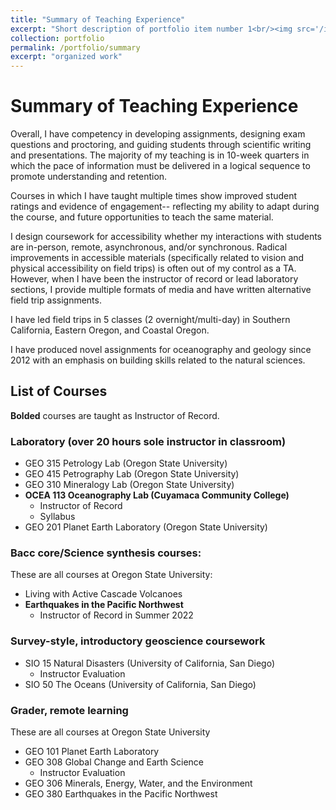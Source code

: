 ```yaml
---
title: "Summary of Teaching Experience"
excerpt: "Short description of portfolio item number 1<br/><img src='/images/500x300.png'>"
collection: portfolio
permalink: /portfolio/summary
excerpt: "organized work"
---
```


# Summary of Teaching Experience

Overall, I have competency in developing assignments, designing exam questions and proctoring, and guiding students through scientific writing and presentations. The majority of my teaching is in 10-week quarters in which the pace of information must be delivered in a logical sequence to promote understanding and retention. 

Courses in which I have taught multiple times show improved student ratings and evidence of engagement-- reflecting my ability to adapt during the course, and future opportunities to teach the same material.

I design coursework for accessibility whether my interactions with students are in-person, remote, asynchronous, and/or synchronous. Radical improvements in accessible materials (specifically related to vision and physical accessibility on field trips) is often out of my control as a TA. However, when I have been the instructor of record or lead laboratory sections, I provide multiple formats of media and have written alternative field trip assignments.

I have led field trips in 5 classes (2 overnight/multi-day) in Southern California, Eastern Oregon, and Coastal Oregon.

I have produced novel assignments for oceanography and geology since 2012 with an emphasis on building skills related to the natural sciences.

## List of Courses

**Bolded** courses are taught as Instructor of Record.

### Laboratory (over 20 hours sole instructor in classroom)

- GEO 315 Petrology Lab (Oregon State University)
- GEO 415 Petrography Lab (Oregon State University)
- GEO 310 Mineralogy Lab (Oregon State University)
- **OCEA 113 Oceanography Lab (Cuyamaca Community College)**
  - Instructor of Record
  - Syllabus
- GEO 201 Planet Earth Laboratory (Oregon State University)

### Bacc core/Science synthesis courses:

These are all courses at Oregon State University:

- Living with Active Cascade Volcanoes
- **Earthquakes in the Pacific Northwest**
  - Instructor of Record in Summer 2022

### Survey-style, introductory geoscience coursework

- SIO 15 Natural Disasters (University of California, San Diego)
  - Instructor Evaluation
- SIO 50 The Oceans (University of California, San Diego)

### Grader, remote learning

These are all courses at Oregon State University

- GEO 101 Planet Earth Laboratory
- GEO 308 Global Change and Earth Science
  - Instructor Evaluation
- GEO 306 Minerals, Energy, Water, and the Environment
- GEO 380 Earthquakes in the Pacific Northwest
